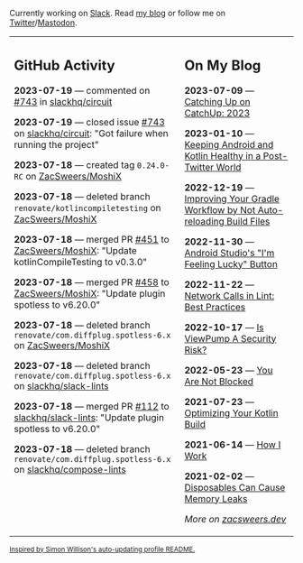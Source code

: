 Currently working on [Slack](https://slack.com/). Read [my blog](https://zacsweers.dev/) or follow me on [Twitter](https://twitter.com/ZacSweers)/[Mastodon](https://hachyderm.io/@ZacSweers).

<table><tr><td valign="top" width="60%">

## GitHub Activity
<!-- githubActivity starts -->
**2023-07-19** — commented on [#743](https://github.com/slackhq/circuit/issues/743#issuecomment-1641471075) in [slackhq/circuit](https://github.com/slackhq/circuit)

**2023-07-19** — closed issue [#743](https://github.com/slackhq/circuit/issues/743) on [slackhq/circuit](https://github.com/slackhq/circuit): "Got failure when running the project"

**2023-07-18** — created tag `0.24.0-RC` on [ZacSweers/MoshiX](https://github.com/ZacSweers/MoshiX)

**2023-07-18** — deleted branch `renovate/kotlincompiletesting` on [ZacSweers/MoshiX](https://github.com/ZacSweers/MoshiX)

**2023-07-18** — merged PR [#451](https://github.com/ZacSweers/MoshiX/pull/451) to [ZacSweers/MoshiX](https://github.com/ZacSweers/MoshiX): "Update kotlinCompileTesting to v0.3.0"

**2023-07-18** — merged PR [#458](https://github.com/ZacSweers/MoshiX/pull/458) to [ZacSweers/MoshiX](https://github.com/ZacSweers/MoshiX): "Update plugin spotless to v6.20.0"

**2023-07-18** — deleted branch `renovate/com.diffplug.spotless-6.x` on [ZacSweers/MoshiX](https://github.com/ZacSweers/MoshiX)

**2023-07-18** — deleted branch `renovate/com.diffplug.spotless-6.x` on [slackhq/slack-lints](https://github.com/slackhq/slack-lints)

**2023-07-18** — merged PR [#112](https://github.com/slackhq/slack-lints/pull/112) to [slackhq/slack-lints](https://github.com/slackhq/slack-lints): "Update plugin spotless to v6.20.0"

**2023-07-18** — deleted branch `renovate/com.diffplug.spotless-6.x` on [slackhq/compose-lints](https://github.com/slackhq/compose-lints)
<!-- githubActivity ends -->
</td><td valign="top" width="40%">

## On My Blog
<!-- blog starts -->
**2023-07-09** — [Catching Up on CatchUp: 2023](https://www.zacsweers.dev/catching-up-on-catchup-2023/)

**2023-01-10** — [Keeping Android and Kotlin Healthy in a Post-Twitter World](https://www.zacsweers.dev/keeping-android-healthy/)

**2022-12-19** — [Improving Your Gradle Workflow by Not Auto-reloading Build Files](https://www.zacsweers.dev/improving-your-workflow-by-not-auto-reloading-build-files/)

**2022-11-30** — [Android Studio's "I'm Feeling Lucky" Button](https://www.zacsweers.dev/android-studios-im-feeling-lucky-button/)

**2022-11-22** — [Network Calls in Lint: Best Practices](https://www.zacsweers.dev/network-calls-in-lint-best-practices/)

**2022-10-17** — [Is ViewPump A Security Risk?](https://www.zacsweers.dev/is-viewpump-a-security-risk/)

**2022-05-23** — [You Are Not Blocked](https://www.zacsweers.dev/you-are-not-blocked/)

**2021-07-23** — [Optimizing Your Kotlin Build](https://www.zacsweers.dev/optimizing-your-kotlin-build/)

**2021-06-14** — [How I Work](https://www.zacsweers.dev/how-i-work/)

**2021-02-02** — [Disposables Can Cause Memory Leaks](https://www.zacsweers.dev/disposables-can-cause-memory-leaks/)
<!-- blog ends -->
_More on [zacsweers.dev](https://zacsweers.dev/)_
</td></tr></table>

<sub><a href="https://simonwillison.net/2020/Jul/10/self-updating-profile-readme/">Inspired by Simon Willison's auto-updating profile README.</a></sub>